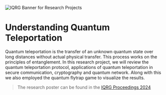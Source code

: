 ![IQRG Banner for Research Projects](../IQRG_Banner_Research_Projects_2024.png)

# Understanding Quantum Teleportation

Quantum teleportation is the transfer of an unknown quantum state over long distances without actual physical transfer. This process works on the principles of entanglement. In this research project, we will review the quantum teleportation protocol, applications of quantum teleportation in secure communication, cryptography and quantum network. Along with this we also employed the quantum flytrap game to visualize the results.

> The research poster can be found in the [IQRG Proceedings 2024](https://thinkingbeyond.education/iqrg_proceedings_2024/)
